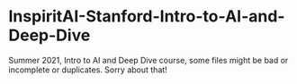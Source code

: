 # InspiritAI-Stanford-Intro-to-AI-and-Deep-Dive
Summer 2021, Intro to AI and Deep Dive course, some files might be bad or incomplete or duplicates. Sorry about that!
